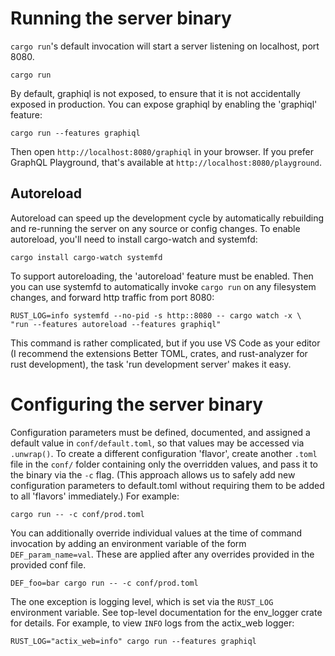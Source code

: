 # Running the server binary

`cargo run`'s default invocation will start a server listening on localhost,
port 8080.

```
cargo run
```

By default, graphiql is not exposed, to ensure that it is not accidentally
exposed in production. You can expose graphiql by enabling the 'graphiql'
feature:

```
cargo run --features graphiql
```

Then open `http://localhost:8080/graphiql` in your browser. If you prefer
GraphQL Playground, that's available at `http://localhost:8080/playground`.

## Autoreload

Autoreload can speed up the development cycle by automatically rebuilding and
re-running the server on any source or config changes. To enable autoreload,
you'll need to install cargo-watch and systemfd:

```
cargo install cargo-watch systemfd
```

To support autoreloading, the 'autoreload' feature must be enabled. Then you
can use systemfd to automatically invoke `cargo run` on any filesystem
changes, and forward http traffic from port 8080:

```
RUST_LOG=info systemfd --no-pid -s http::8080 -- cargo watch -x \
"run --features autoreload --features graphiql"
```

This command is rather complicated, but if you use VS Code as your editor (I
recommend the extensions Better TOML, crates, and rust-analyzer for rust
development), the task 'run development server' makes it easy.

# Configuring the server binary

Configuration parameters must be defined, documented, and assigned a default
value in `conf/default.toml`, so that values may be accessed via `.unwrap()`.
To create a different configuration 'flavor', create another `.toml` file in
the `conf/` folder containing only the overridden values, and pass it to the
binary via the `-c` flag. (This approach allows us to safely add new
configuration parameters to default.toml without requiring them to be added to
all 'flavors' immediately.) For example:

```
cargo run -- -c conf/prod.toml
```

You can additionally override individual values at the time of command
invocation by adding an environment variable of the form `DEF_param_name=val`.
These are applied after any overrides provided in the provided conf file.

```
DEF_foo=bar cargo run -- -c conf/prod.toml
```

The one exception is logging level, which is set via the `RUST_LOG`
environment variable. See top-level documentation for the env_logger
crate for details. For example, to view `INFO` logs from the actix_web logger:

```
RUST_LOG="actix_web=info" cargo run --features graphiql
```
